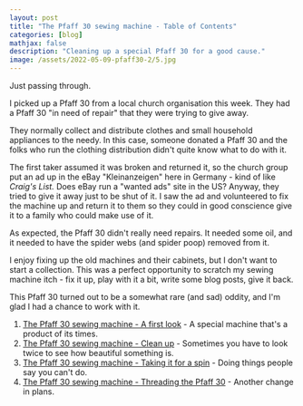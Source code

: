 ```yaml
---
layout: post
title: "The Pfaff 30 sewing machine - Table of Contents"
categories: [blog]
mathjax: false
description: "Cleaning up a special Pfaff 30 for a good cause."
image: /assets/2022-05-09-pfaff30-2/5.jpg
---
```

Just passing through.

I picked up a Pfaff 30 from a local church organisation this week.  They had a Pfaff 30 "in need of repair" that they were trying to give away.

They normally collect and distribute clothes and small household appliances to the needy.  In this case, someone donated a Pfaff 30 and the folks who run the clothing distribution didn't quite know what to do with it.

The first taker assumed it was  broken and returned it, so the church group put an ad up in the eBay "Kleinanzeigen" here in Germany - kind of like *Craig's List.*  Does eBay run a "wanted ads" site in the US?  Anyway, they tried to give it away just to be shut of it.  I saw the ad and volunteered to fix the machine up and return it to them so they could in good conscience give it to a family who could make use of it.

As expected, the Pfaff 30 didn't really need repairs.  It needed some oil, and it needed to have the spider webs (and spider poop) removed from it.

I enjoy fixing up the old machines and their cabinets, but I don't want to start a collection.  This was a perfect opportunity to scratch my sewing machine itch - fix it up, play with it a bit, write some blog posts, give it back.

This Pfaff 30 turned out to be a somewhat rare (and sad) oddity, and I'm glad I had a chance to work with it.

1. [The Pfaff 30 sewing machine - A first look](pfaff30-1) - A special machine that's a product of its times.
2. [The Pfaff 30 sewing machine - Clean up](pfaff30-2) - Sometimes you have to look twice to see how beautiful something is.
3. [The Pfaff 30 sewing machine - Taking it for a spin](pfaff30-3) - Doing things people say you can't do.
3. [The Pfaff 30 sewing machine - Threading the Pfaff 30](pfaff30-4) - Another change in plans.
 

